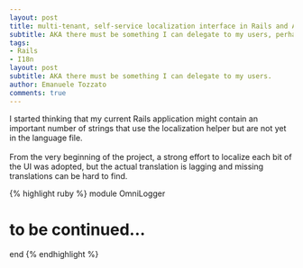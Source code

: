 ```yaml
---
layout: post
title: multi-tenant, self-service localization interface in Rails and ActiveAdmin using I18n#exception_handler
subtitle: AKA there must be something I can delegate to my users, perhaps finding and fixing missing translations.
tags:
- Rails
- I18n
layout: post
subtitle: AKA there must be something I can delegate to my users.
author: Emanuele Tozzato
comments: true
---
```


I started thinking that my current Rails application might contain an important number of strings that use the localization helper but are not yet in the language file. 
<br><br>
From the very beginning of the project, a strong effort to localize each bit of the UI was adopted, but the actual translation is lagging and missing translations can be hard to find. 

{% highlight ruby %}
module OmniLogger
  # to be continued...
end
{% endhighlight %}
